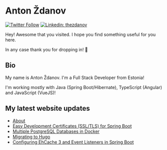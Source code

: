 # Anton Ždanov

[![Twitter Follow](https://img.shields.io/twitter/follow/thezdanov?label=Follow)](https://twitter.com/thezdanov)
[![Linkedin: thezdanov](https://img.shields.io/badge/-Anton%20Ždanov-blue?style=flat-square&logo=Linkedin&logoColor=white&link=https://www.linkedin.com/in/thezdanov/)](https://www.linkedin.com/in/thezdanov/)

Hey! Awesome that you visited. I hope you find something useful for you here.

In any case thank you for dropping in! 🙂

## Bio

My name is Anton Ždanov. I'm a Full Stack Developer from Estonia!

I'm working mostly with Java (Spring Boot/Hibernate), TypeScript (Angular) and JavaScript (VueJS)!

## My latest website updates
<!-- BLOG-POST-LIST:START -->
- [About](https://azdanov.dev/about/)
- [Easy Development Certificates &lpar;SSL/TLS&rpar; for Spring Boot](https://azdanov.dev/posts/2021/05/easy-development-certificates-ssl/tls-for-spring-boot/)
- [Multiple PostgreSQL Databases in Docker](https://azdanov.dev/posts/2021/05/multiple-postgresql-databases-in-docker/)
- [Migrating to Hugo](https://azdanov.dev/posts/2021/05/migrating-to-hugo/)
- [Configuring EhCache 3 and Event Listeners in Spring Boot](https://azdanov.dev/posts/2020/09/configuring-ehcache-3-and-event-listeners-in-spring-boot/)
<!-- BLOG-POST-LIST:END -->

